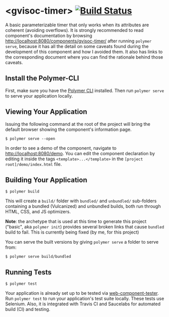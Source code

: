 # \<gvisoc-timer\> [![Build Status](https://travis-ci.org/gvisoc/gvisoc-timer.svg?branch=master)](https://travis-ci.org/gvisoc/gvisoc-timer.svg?branch=master)

A basic parameterizable timer that only works when its attributes are coherent (avoiding overflows). It is strongly recommended to read component's documentation by browsing [http://localhost:8080/components/gvisoc-timer/](http://localhost:8080/components/gvisoc-timer) after running `polymer serve`, because it has all the detail on some caveats found during the development of this component and how I avoided them. It also has links to the corresponding document where you can find the rationale behind those caveats.

## Install the Polymer-CLI

First, make sure you have the [Polymer CLI](https://www.npmjs.com/package/polymer-cli) installed. Then run `polymer serve` to serve your application locally.

## Viewing Your Application
Issuing the following command at the root of the project will bring the default browser showing the component's information page.
```
$ polymer serve --open
```

In order to see a demo of the component, navigate to [http://localhost:8080/demo](http://localhost:8080/demo). You can edit the component declaration by editing it inside the tags `<template>...</template>` in the `[project root]/demo/index.html` file.

## Building Your Application

```
$ polymer build
```

This will create a `build/` folder with `bundled/` and `unbundled/` sub-folders
containing a bundled (Vulcanized) and unbundled builds, both run through HTML,
CSS, and JS optimizers.

**Note**: the archetype that is used at this time to generate this project ("basic", aka `polymer init`) provides several broken links that cause `bundled` build to fail.  This is currently being fixed (by me, for this project)

You can serve the built versions by giving `polymer serve` a folder to serve
from:

```
$ polymer serve build/bundled
```

## Running Tests

```
$ polymer test
```

Your application is already set up to be tested via [web-component-tester](https://github.com/Polymer/web-component-tester). Run `polymer test` to run your application's test suite locally. These tests use Selenium. Also, it is integrated with Travis CI and Saucelabs for automated build (CI) and testing. 

